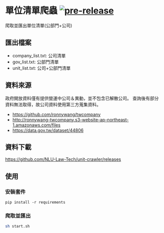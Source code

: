 # 單位清單爬蟲 [![pre-release](https://github.com/NLU-Law-Tech/unit-crawler/actions/workflows/main.yml/badge.svg)](https://github.com/NLU-Law-Tech/unit-crawler/actions/workflows/main.yml)
爬取並匯出單位清單(公部門+公司)

## 匯出檔案
- company_list.txt: 公司清單
- gov_list.txt: 公部門清單
- unit_list.txt: 公司+公部門清單

## 資料來源
政府開放資料僅有提供營運中公司＆異動，並不包含已解散公司。
查詢後有部分資料無法取得，故公司資料使用第三方蒐集資料。

- https://github.com/ronnywang/twcompany
- http://ronnywang-twcompany.s3-website-ap-northeast-1.amazonaws.com/files
- https://data.gov.tw/dataset/44806

## 資料下載
https://github.com/NLU-Law-Tech/unit-crawler/releases

## 使用
### 安裝套件
```
pip install -r requirements
```
### 爬取並匯出
```sh
sh start.sh
```
